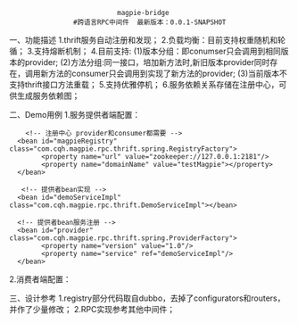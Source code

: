 

							   magpie-bridge  
					#跨语言RPC中间件  最新版本：0.0.1-SNAPSHOT

  一、功能描述
    1.thrift服务自动注册和发现；
    2.负载均衡：目前支持权重随机和轮循；
    3.支持熔断机制；
    4.目前支持:
         (1)版本分组：即conumser只会调用到相同版本的provider;
         (2)方法分组:同一接口，培加新方法时,新旧版本provider同时存在，调用新方法的consumer只会调用到实现了新方法的provider; 
         (3)当前版本不支持thrift接口方法重载；
    5.支持优雅停机；
    6.服务依赖关系存储在注册中心，可供生成服务依赖图；
  
  
  二、Demo用例
	1.服务提供者端配置：
	      
		<!-- 注册中心 provider和consumer都需要 -->
      <bean id="magpieRegistry" class="com.cqh.magpie.rpc.thrift.spring.RegistryFactory">
      		<property name="url" value="zookeeper://127.0.0.1:2181"/>
      		<property name="domainName" value="testMagpie"></property>
      </bean>

	   <!-- 提供者bean实现 -->
      <bean id="demoServiceImpl" class="com.cqh.magpie.rpc.thrift.DemoServiceImpl"></bean>
      
      <!-- 提供者bean服务注册 -->
      <bean id="provider" class="com.cqh.magpie.rpc.thrift.spring.ProviderFactory">
      		<property name="version" value="1.0"/>
      		<property name="service" ref="demoServiceImpl"/>
      </bean>
      
   2.消费者端配置：
   		<!-- 注册中心 provider和consumer都需要 -->
      <bean id="magpieRegistry" class="com.cqh.magpie.rpc.thrift.spring.RegistryFactory">
      		<property name="url" value="zookeeper://127.0.0.1:2181"/>
      		<property name="domainName" value="testMagpie"></property>
      </bean>
  		<!-- 消费端默认配置，如果消费者bean没有配置下列属性，刚默认使用本配置-->
      <bean  class="com.cqh.magpie.rpc.thrift.config.ConsumerConfig">
      		<property name="version" value="1.0"/>
      		<property name="timeout" value="5000"/>
      		<property name="retry" value="0"/>
      </bean>
    	<!-- 消费者bean A -->
      <bean id="echoService" class="com.cqh.magpie.rpc.thrift.spring.ConsumerProxyFactory">
      	   <property name="version" value="1.0"/>
      	   <property name="serviceName" value="com.cqh.magpie.rpc.thrift.EchoService"/>
      </bean> 
       <!-- 消费者bean B -->
       <bean id="demoService" class="com.cqh.magpie.rpc.thrift.spring.ConsumerProxyFactory">
      	   <property name="version" value="1.0"/>
      	   <property name="serviceName" value="com.cqh.magpie.rpc.thrift.DemoService"/>
      </bean> 
   
   三、设计参考
    1.registry部分代码取自dubbo，去掉了configurators和routers，并作了少量修改；
    2.RPC实现参考其他中间件；

      
      
     
      
     